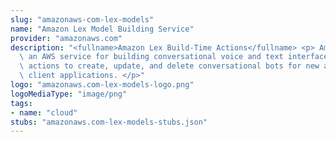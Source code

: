 ```yaml
---
slug: "amazonaws-com-lex-models"
name: "Amazon Lex Model Building Service"
provider: "amazonaws.com"
description: "<fullname>Amazon Lex Build-Time Actions</fullname> <p> Amazon Lex is\
  \ an AWS service for building conversational voice and text interfaces. Use these\
  \ actions to create, update, and delete conversational bots for new and existing\
  \ client applications. </p>"
logo: "amazonaws.com-lex-models-logo.png"
logoMediaType: "image/png"
tags:
- name: "cloud"
stubs: "amazonaws.com-lex-models-stubs.json"
---
```

